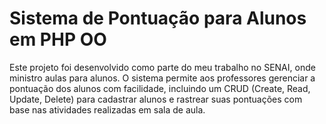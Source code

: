 # Sistema de Pontuação para Alunos em PHP OO

Este projeto foi desenvolvido como parte do meu trabalho no SENAI, onde ministro aulas para alunos. O sistema permite aos professores gerenciar a pontuação dos alunos com facilidade, incluindo um CRUD (Create, Read, Update, Delete) para cadastrar alunos e rastrear suas pontuações com base nas atividades realizadas em sala de aula.
